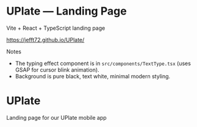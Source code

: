 # UPlate — Landing Page

Vite + React + TypeScript landing page 

https://jefft72.github.io/UPlate/

Notes

- The typing effect component is in `src/components/TextType.tsx` (uses GSAP for cursor blink animation).
- Background is pure black, text white, minimal modern styling.

# UPlate

Landing page for our UPlate mobile app
